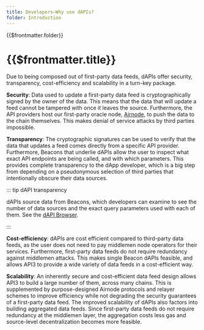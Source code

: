 ```yaml
---
title: Developers—Why use dAPIs?
folder: Introduction
---
```


<TitleSpan>{{$frontmatter.folder}}</TitleSpan>

# {{$frontmatter.title}}

<VersionWarning/>

<!--TocHeader />
<TOC class="table-of-contents" :include-level="[2,3]" /-->

Due to being composed out of first-party data feeds, dAPIs offer security,
transparency, cost-efficiency and scalability in a turn-key package.

**Security**: Data used to update a first-party data feed is cryptographically
signed by the owner of the data. This means that the data that will update a
feed cannot be tampered with once it leaves the source. Furthermore, the API
providers host our first-party oracle node, [Airnode](../airnode/), to push the
data to the chain themselves. This makes denial of service attacks by third
parties impossible.

**Transparency**: The cryptographic signatures can be used to verify that the
data that updates a feed comes directly from a specific API provider.
Furthermore, Beacons that underlie dAPIs allow the user to inspect what exact
API endpoints are being called, and with which parameters. This provides
complete transparency to the dApp developer, which is a big step from depending
on a pseudonymous selection of third parties that intentionally obscure their
data sources.

::: tip dAPI transparency

dAPIs source data from Beacons, which developers can examine to see the number of
data sources and the exact query parameters used with each of them.
See the [dAPI Browser](../reference/beacon-browser.md).

:::

**Cost-efficiency**: dAPIs are cost efficient compared to third-party data
feeds, as the user does not need to pay middlemen node operators for their
services. Furthermore, first-party data feeds do not require redundancy against
middlemen attacks. This makes single Beacon dAPIs feasible, and allows API3 to
provide a wide variety of data feeds in a cost-efficient way.

**Scalability**: An inherently secure and cost-efficient data feed design allows
API3 to build a large number of them, across many chains. This is supplemented
by purpose-designed Airnode protocols and relayer schemes to improve efficiency
while not degrading the security guarantees of a first-party data feed. The
improved scalability of dAPIs also factors into building aggregated data feeds.
Since first-party data feeds do not require redundancy at the middlemen layer,
the aggregation costs less gas and source-level decentralization becomes more
feasible.

